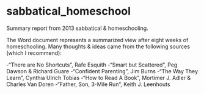 # sabbatical_homeschool
Summary report from 2013 sabbatical &amp; homeschooling.

The Word document represents a summarized view after eight weeks of homeschooling.  Many thoughts & ideas came from the following sources (which I recommend):

-“There are No Shortcuts”, Rafe Esquith
-“Smart but Scattered”, Peg Dawson & Richard Guare
-“Confident Parenting”, Jim Burns
-“The Way They Learn”, Cynthia Ulrich Tobias
-“How to Read A Book”, Mortimer J. Adler & Charles Van Doren
-“Father, Son, 3-Mile Run”, Keith J. Leenhouts
